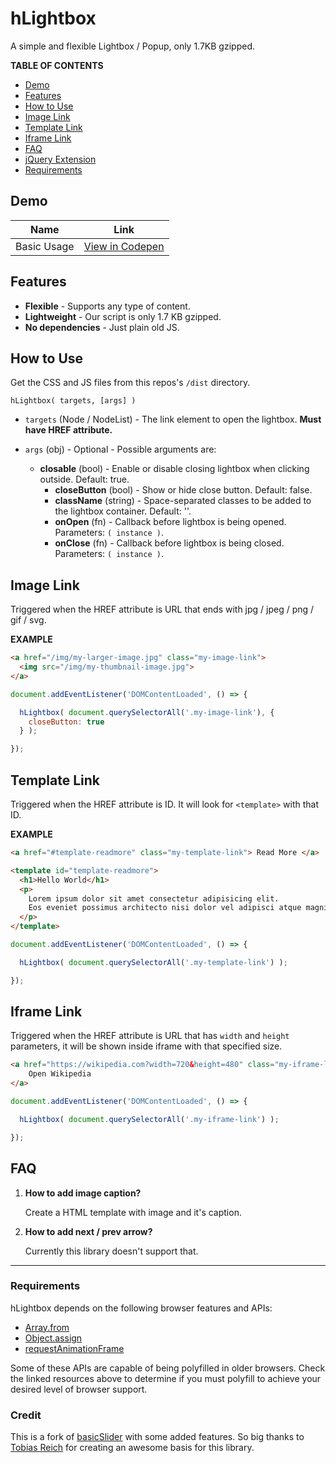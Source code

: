 # hLightbox

A simple and flexible Lightbox / Popup, only 1.7KB gzipped.

**TABLE OF CONTENTS**

- [Demo](#demo)
- [Features](#features)
- [How to Use](#how-to-use)
- [Image Link](#image-link)
- [Template Link](#template-link)
- [Iframe Link](#iframe-link)
- [FAQ](#faq)
- [jQuery Extension](#jquery-extension)
- [Requirements](#requirements)

## Demo

| Name | Link |
| --- | --- |
| Basic Usage | [View in Codepen](https://codepen.io/hrsetyono/pen/aPPEWa) |

## Features

- **Flexible** - Supports any type of content.
- **Lightweight** - Our script is only 1.7 KB gzipped.
- **No dependencies** - Just plain old JS.

## How to Use

Get the CSS and JS files from this repos's `/dist` directory.

```
hLightbox( targets, [args] )
```

- `targets` (Node / NodeList) - The link element to open the lightbox. **Must have HREF attribute.**
- `args` (obj) - Optional - Possible arguments are:

  - **closable** (bool) - Enable or disable closing lightbox when clicking outside. Default: true.
	- **closeButton** (bool) - Show or hide close button. Default: false.
	- **className** (string) - Space-separated classes to be added to the lightbox container. Default: ''.
	- **onOpen** (fn) - Callback before lightbox is being opened. Parameters: `( instance )`.
	- **onClose** (fn) - Callback before lightbox is being closed. Parameters: `( instance )`.


## Image Link

Triggered when the HREF attribute is URL that ends with jpg / jpeg / png / gif / svg.

**EXAMPLE**

```html
<a href="/img/my-larger-image.jpg" class="my-image-link">
  <img src="/img/my-thumbnail-image.jpg">
</a>
```

```js
document.addEventListener('DOMContentLoaded', () => {

  hLightbox( document.querySelectorAll('.my-image-link'), {
    closeButton: true
  } );

});
```

## Template Link

Triggered when the HREF attribute is ID. It will look for `<template>` with that ID.

**EXAMPLE**

```html
<a href="#template-readmore" class="my-template-link"> Read More </a>

<template id="template-readmore">
  <h1>Hello World</h1>
  <p>
    Lorem ipsum dolor sit amet consectetur adipisicing elit.
    Eos eveniet possimus architecto nisi dolor vel adipisci atque magni ut sequi.
  </p>
</template>
```

```js
document.addEventListener('DOMContentLoaded', () => {

  hLightbox( document.querySelectorAll('.my-template-link') );

});
```

## Iframe Link

Triggered when the HREF attribute is URL that has `width` and `height` parameters, it will be shown inside iframe with that specified size.

```html
<a href="https://wikipedia.com?width=720&height=480" class="my-iframe-link">
	Open Wikipedia
</a>
```

```js
document.addEventListener('DOMContentLoaded', () => {

  hLightbox( document.querySelectorAll('.my-iframe-link') );

});
```

## FAQ

1. **How to add image caption?**
	
	Create a HTML template with image and it's caption.

1. **How to add next / prev arrow?**

	Currently this library doesn't support that.

-----

### Requirements

hLightbox depends on the following browser features and APIs:

- [Array.from](https://www.ecma-international.org/ecma-262/6.0/#sec-array.from)
- [Object.assign](http://www.ecma-international.org/ecma-262/6.0/#sec-object.assign)
- [requestAnimationFrame](https://www.w3.org/TR/animation-timing/#dom-windowanimationtiming-requestanimationframe)

Some of these APIs are capable of being polyfilled in older browsers. Check the linked resources above to determine if you must polyfill to achieve your desired level of browser support.

### Credit

This is a fork of [basicSlider](https://github.com/electerious/basicSlider) with some added features. So big thanks to [Tobias Reich](https://github.com/electerious) for creating an awesome basis for this library.